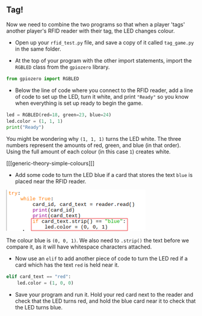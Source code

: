 ## Tag!

Now we need to combine the two programs so that when a player 'tags' another player's RFID reader with their tag, the LED changes colour.

+ Open up your `rfid_test.py` file, and save a copy of it called `tag_game.py` in the same folder.

+ At the top of your program with the other import statements, import the `RGBLED` class from the `gpiozero` library.

```python
from gpiozero import RGBLED
```

+ Below the line of code where you connect to the RFID reader, add a line of code to set up the LED, turn it white, and print `"Ready"` so you know when everything is set up ready to begin the game.

```python
led = RGBLED(red=18, green=23, blue=24)
led.color = (1, 1, 1)
print("Ready")
```

You might be wondering why `(1, 1, 1)` turns the LED white. The three numbers represent the amounts of red, green, and blue (in that order). Using the full amount of each colour (in this case `1`) creates white.

[[[generic-theory-simple-colours]]]

+ Add some code to turn the LED blue if a card that stores the text `blue` is placed near the RFID reader.

![If red](images/if-red.png)

The colour blue is `(0, 0, 1)`. We also need to `.strip()` the text before we compare it, as it will have whitespace characters attached.

+ Now use an `elif` to add another piece of code to turn the LED red if a card which has the text `red` is held near it.

```python
elif card_text == "red":
    led.color = (1, 0, 0)
```

+ Save your program and run it. Hold your red card next to the reader and check that the LED turns red, and hold the blue card near it to check that the LED turns blue.
